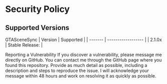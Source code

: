 # Security Policy
## Supported Versions

GTASceneSync
| Version | Supported          |
| ------- | ------------------ |
| 2.1.0x   | Stable Release: |

Reporting a Vulnerability
If you discover a vulnerability, please message me directly on GitHub. You can contact me through the GitHub page where you found this repository. Provide as much detail as possible, including a description and steps to reproduce the issue. I will acknowledge your message within 48 hours and work on resolving it as quickly as possible.
